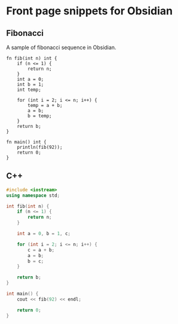 # Front page snippets for Obsidian

## Fibonacci
A sample of fibonacci sequence in Obsidian.
```obsidian
fn fib(int n) int {
    if (n <= 1) {
        return n;
    }
    int a = 0;
    int b = 1;
    int temp;

    for (int i = 2; i <= n; i++) {
        temp = a + b;
        a = b;
        b = temp;
    }
    return b;
}

fn main() int {
    println(fib(92));
    return 0;
}
```
## C++
```cpp
#include <iostream>
using namespace std;

int fib(int n) {
    if (n <= 1) {
        return n;
    }

    int a = 0, b = 1, c;

    for (int i = 2; i <= n; i++) {
        c = a + b;
        a = b;
        b = c;
    }

    return b;
}

int main() {
    cout << fib(92) << endl;

    return 0;
}
```